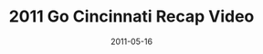 ---
layout: media
category: media
title: "2011 Go Cincinnati Recap Video"
date: 2011-05-16
description: "2011 Go Cincinnati Recap Video"
video: "https://s3.amazonaws.com/crossroadsvideomessages/2011gocincinnati.mp4"
video-poster: "https://www.crossroads.net/uploadedfiles/2011gocincinnati_still.jpg"
---